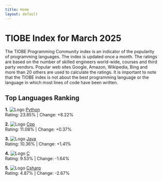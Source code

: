 ```yaml
---
title: Home
layout: default
---
```


# TIOBE Index for March 2025

The TIOBE Programming Community index is an indicator of the
popularity of programming  languages. The index is updated once a
month. The ratings are based on the number of  skilled engineers
world-wide, courses and third party vendors. Popular web sites Google,
Amazon, Wikipedia, Bing and more than 20 others are used to calculate
the ratings. It is important to note that the TIOBE index is not about
the best programming language or the language in which most lines of
code have been written.


## Top Languages Ranking
**1.** ![Logo](https://www.tiobe.com/wp-content/themes/tiobe/tiobe-index/images/Python.png) [Python](Python.md)  
Rating: 23.85% | Change: +8.22%

**2.** ![Logo](https://www.tiobe.com/wp-content/themes/tiobe/tiobe-index/images/C__.png) [Cpp](Cpp.md)  
Rating: 11.08% | Change: +0.37%

**3.** ![Logo](https://www.tiobe.com/wp-content/themes/tiobe/tiobe-index/images/Java.png) [Java](Java.md)  
Rating: 10.36% | Change: +1.41%

**4.** ![Logo](https://www.tiobe.com/wp-content/themes/tiobe/tiobe-index/images/C.png) [C](C.md)  
Rating: 9.53% | Change: -1.64%

**5.** ![Logo](https://www.tiobe.com/wp-content/themes/tiobe/tiobe-index/images/C_.png) [Csharp](Csharp.md)  
Rating: 4.87% | Change: -2.67%


